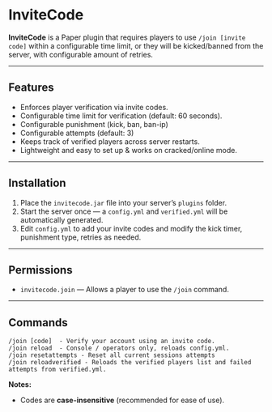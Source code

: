 # InviteCode

**InviteCode** is a Paper plugin that requires players to use `/join [invite code]` within a configurable time limit, or they will be kicked/banned from the server, with configurable amount of retries.

---

## **Features**

* Enforces player verification via invite codes.
* Configurable time limit for verification (default: 60 seconds).
* Configurable punishment (kick, ban, ban-ip)
* Configurable attempts (default: 3)
* Keeps track of verified players across server restarts.
* Lightweight and easy to set up & works on cracked/online mode.

---

## **Installation**

1. Place the `invitecode.jar` file into your server’s `plugins` folder.
2. Start the server once — a `config.yml` and `verified.yml` will be automatically generated.
3. Edit `config.yml` to add your invite codes and modify the kick timer, punishment type, retries as needed.

---

## **Permissions**

* `invitecode.join` — Allows a player to use the `/join` command.

---

## **Commands**

```text
/join [code]  - Verify your account using an invite code.
/join reload  - Console / operators only, reloads config.yml.
/join resetattempts - Reset all current sessions attempts
/join reloadverified - Reloads the verified players list and failed attempts from verified.yml.
```

**Notes:**

* Codes are **case-insensitive** (recommended for ease of use).